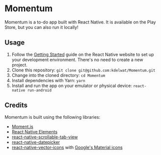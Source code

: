 # Momentum

Momentum is a to-do app built with React Native. It is available on the Play
Store, but you can also run it locally!

## Usage

1. Follow the
   [Getting Started](https://facebook.github.io/react-native/docs/getting-started.html) guide
   on the React Native website to set up your development environment. There's
   no need to create a new project.
2. Clone this repository: `git clone git@github.com:kdelwat/Momentum.git`
3. Change into the cloned directory: `cd Momentum`
4. Install dependencies with Yarn: `yarn`
4. Install and run the app on your emulator or physical device: `react-native run-android`

## Credits

Momentum is built using the following libraries:

+ [Moment.js](http://momentjs.com/)
+ [React Native Elements](https://github.com/react-native-community/react-native-elements)
+ [react-native-scrollable-tab-view](https://github.com/skv-headless/react-native-scrollable-tab-view)
+ [react-native-datepicker](https://github.com/xgfe/react-native-datepicker)
+ [react-native-vector-icons](https://github.com/oblador/react-native-vector-icons) with
  [Google's Material icons](https://material.io/icons/)
